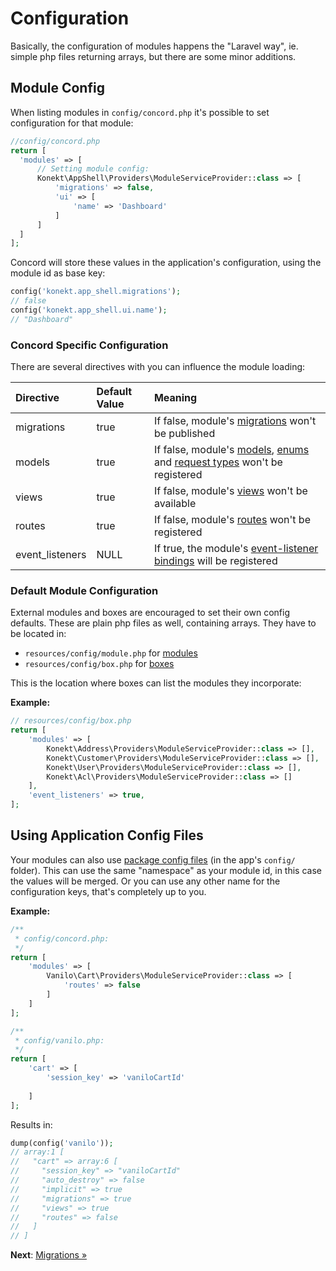 # Configuration

Basically, the configuration of modules happens the "Laravel way", ie. simple
php files returning arrays, but there are some minor additions.

## Module Config

When listing modules in `config/concord.php` it's possible to set configuration
for that module:

```php
//config/concord.php
return [
  'modules' => [
      // Setting module config:
      Konekt\AppShell\Providers\ModuleServiceProvider::class => [
          'migrations' => false,
          'ui' => [
              'name' => 'Dashboard'              
          ]
      ]
  ]  
];
```

Concord will store these values in the application's configuration, using the
module id as base key:

```php
config('konekt.app_shell.migrations');
// false
config('konekt.app_shell.ui.name');
// "Dashboard"
```

### Concord Specific Configuration

There are several directives with you can influence the module loading:

| Directive       | Default Value | Meaning                                                                                                             |
|:----------------|:--------------|:--------------------------------------------------------------------------------------------------------------------|
| migrations      | true          | If false, module's [migrations](migrations.md) won't be published                                                   |
| models          | true          | If false, module's [models](models.md), [enums](enums.md) and [request types](request-types.md) won't be registered |
| views           | true          | If false, module's [views](views.md) won't be available                                                             |
| routes          | true          | If false, module's [routes](routes.md) won't be registered                                                          |
| event_listeners | NULL          | If true, the module's [event-listener bindings](event-listener-bindings.md) will be registered                      |

### Default Module Configuration

External modules and boxes are encouraged to set their own config defaults.
These are plain php files as well, containing arrays.
They have to be located in:

- `resources/config/module.php` for [modules](modules.md)
- `resources/config/box.php` for [boxes](boxes.md)

This is the location where boxes can list the modules they incorporate:

**Example:**

```php
// resources/config/box.php
return [
    'modules' => [
        Konekt\Address\Providers\ModuleServiceProvider::class => [],
        Konekt\Customer\Providers\ModuleServiceProvider::class => [],
        Konekt\User\Providers\ModuleServiceProvider::class => [],
        Konekt\Acl\Providers\ModuleServiceProvider::class => []
    ],
    'event_listeners' => true,
];
```

## Using Application Config Files

Your modules can also use
[package config files](https://laravel.com/docs/5.8/packages#configuration) (in
the app's `config/` folder). This can use the same "namespace" as your module
id, in this case the values will be merged. Or you can use any other name for
the configuration keys, that's completely up to you.

**Example:**

```php
/**
 * config/concord.php:
 */
return [
    'modules' => [
        Vanilo\Cart\Providers\ModuleServiceProvider::class => [
            'routes' => false            
        ]        
    ]
];

/**
 * config/vanilo.php:
 */
return [
    'cart' => [
        'session_key' => 'vaniloCartId'
        
    ]
];
```

Results in:
```php
dump(config('vanilo'));
// array:1 [
//   "cart" => array:6 [
//     "session_key" => "vaniloCartId"
//     "auto_destroy" => false
//     "implicit" => true
//     "migrations" => true
//     "views" => true
//     "routes" => false
//   ]
// ]
```

**Next**: [Migrations &raquo;](migrations.md)
